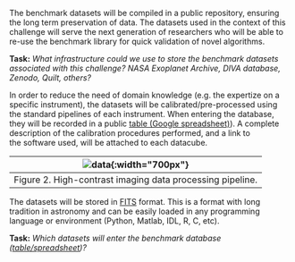 The benchmark datasets will be compiled in a public repository, ensuring the long term preservation of data. The datasets used in the context of this challenge will serve the next generation of researchers who will be able to re-use the benchmark library for quick validation of novel algorithms.

**Task:** *What infrastructure could we use to store the benchmark datasets associated with this challenge? NASA Exoplanet Archive, DIVA database, Zenodo, Quilt, others?*

In order to reduce the need of domain knowledge (e.g. the expertize on a specific instrument), the datasets will be calibrated/pre-processed using the standard pipelines of each instrument. When entering the database, they will be recorded in a public [table (Google spreadsheet)](pages/datasets_table)). A complete description of the calibration procedures performed, and a link to the software used, will be attached to each datacube.

| ![data](https://raw.githubusercontent.com/carlgogo/exoimaging_challenge/master/assets/images/challenge_illustrations.002.png){:width="700px"} |
|---|
| Figure 2. High-contrast imaging data processing pipeline. |

 The datasets will be stored in [FITS](https://en.wikipedia.org/wiki/FITS) format. This is a format with long tradition in astronomy and can be easily loaded in any programming language or environment (Python, Matlab, IDL, R, C, etc).
 
**Task:** *Which datasets will enter the benchmark database ([table/spreadsheet](pages/datasets_table))?* 

